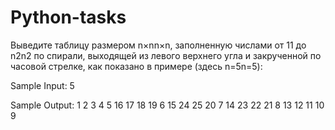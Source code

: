 # Python-tasks
Выведите таблицу размером n×nn×n, заполненную числами от 11 до n2n2 по спирали, выходящей из левого верхнего угла и закрученной по часовой стрелке, как показано в примере (здесь n=5n=5):

Sample Input:
5

Sample Output:
1 2 3 4 5
16 17 18 19 6
15 24 25 20 7
14 23 22 21 8
13 12 11 10 9
